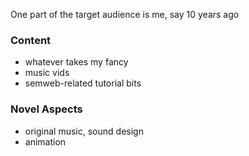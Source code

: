 One part of the target audience is me, say 10 years ago


### Content
* whatever takes my fancy
* music vids
* semweb-related tutorial bits

### Novel Aspects
* original music, sound design
* animation


